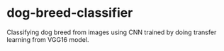 # dog-breed-classifier
Classifying dog breed from images using CNN trained by doing transfer learning from VGG16 model.
